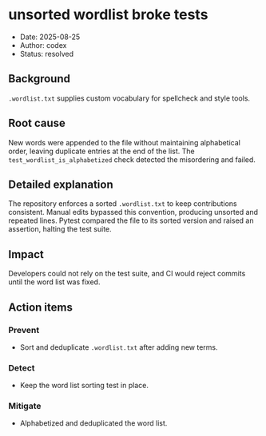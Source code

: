 # unsorted wordlist broke tests

- Date: 2025-08-25
- Author: codex
- Status: resolved

## Background
`.wordlist.txt` supplies custom vocabulary for spellcheck and style tools.

## Root cause
New words were appended to the file without maintaining alphabetical order, leaving duplicate entries at the end of the list. The `test_wordlist_is_alphabetized` check detected the misordering and failed.

## Detailed explanation
The repository enforces a sorted `.wordlist.txt` to keep contributions consistent. Manual edits bypassed this convention, producing unsorted and repeated lines. Pytest compared the file to its sorted version and raised an assertion, halting the test suite.

## Impact
Developers could not rely on the test suite, and CI would reject commits until the word list was fixed.

## Action items
### Prevent
- Sort and deduplicate `.wordlist.txt` after adding new terms.

### Detect
- Keep the word list sorting test in place.

### Mitigate
- Alphabetized and deduplicated the word list.
